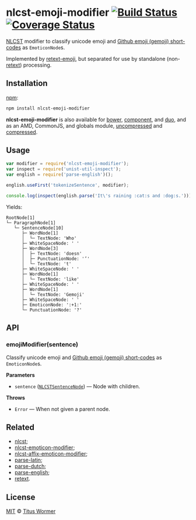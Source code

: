 # nlcst-emoji-modifier [![Build Status](https://img.shields.io/travis/wooorm/nlcst-emoji-modifier.svg)](https://travis-ci.org/wooorm/nlcst-emoji-modifier) [![Coverage Status](https://img.shields.io/codecov/c/github/wooorm/nlcst-emoji-modifier.svg)](https://codecov.io/github/wooorm/nlcst-emoji-modifier)

[NLCST](https://github.com/wooorm/nlcst) modifier to classify unicode emoji and
[Github emoji (gemoji) short-codes](https://github.com/wooorm/gemoji) as
`EmoticonNode`s.

Implemented by [retext-emoji](https://github.com/wooorm/retext-emoji), but
separated for use by standalone (non-[retext](https://github.com/wooorm/retext))
processing.

## Installation

[npm](https://docs.npmjs.com/cli/install):

```bash
npm install nlcst-emoji-modifier
```

**nlcst-emoji-modifier** is also available for [bower](http://bower.io/#install-packages),
[component](https://github.com/componentjs/component), and
[duo](http://duojs.org/#getting-started), and as an AMD, CommonJS, and globals
module, [uncompressed](nlcst-emoji-modifier.js) and [compressed](nlcst-emoji-modifier.min.js).

## Usage

```javascript
var modifier = require('nlcst-emoji-modifier');
var inspect = require('unist-util-inspect');
var english = require('parse-english')();

english.useFirst('tokenizeSentence', modifier);

console.log(inspect(english.parse('It\'s raining :cat:s and :dog:s.')));
```

Yields:

```text
RootNode[1]
└─ ParagraphNode[1]
   └─ SentenceNode[10]
      ├─ WordNode[1]
      │  └─ TextNode: 'Who'
      ├─ WhiteSpaceNode: ' '
      ├─ WordNode[3]
      │  ├─ TextNode: 'doesn'
      │  ├─ PunctuationNode: '’'
      │  └─ TextNode: 't'
      ├─ WhiteSpaceNode: ' '
      ├─ WordNode[1]
      │  └─ TextNode: 'like'
      ├─ WhiteSpaceNode: ' '
      ├─ WordNode[1]
      │  └─ TextNode: 'Gemoji'
      ├─ WhiteSpaceNode: ' '
      ├─ EmoticonNode: ':+1:'
      └─ PunctuationNode: '?'
```

## API

### emojiModifier(sentence)

Classify unicode emoji and [Github emoji (gemoji) short-codes](https://github.com/wooorm/gemoji)
as `EmoticonNode`s.

**Parameters**

*   `sentence` ([`NLCSTSentenceNode`](https://github.com/wooorm/nlcst#sentencenode))
    — Node with children.

**Throws**

*   `Error` — When not given a parent node.

## Related

*   [nlcst](https://github.com/wooorm/nlcst);
*   [nlcst-emoticon-modifier](https://github.com/wooorm/nlcst-emoticon-modifier);
*   [nlcst-affix-emoticon-modifier](https://github.com/wooorm/nlcst-affix-emoticon-modifier);
*   [parse-latin](https://github.com/wooorm/parse-latin);
*   [parse-dutch](https://github.com/wooorm/parse-dutch);
*   [parse-english](https://github.com/wooorm/parse-english);
*   [retext](https://github.com/wooorm/retext).

## License

[MIT](LICENSE) © [Titus Wormer](http://wooorm.com)
